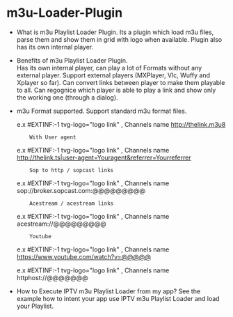 # m3u-Loader-Plugin

- What is m3u Playlist Loader Plugin.
    Its a plugin which load m3u files, parse them and show them in grid with logo when available. Plugin also has its own internal player.
    
- Benefits of m3u Playlist Loader Plugin.  
   Has its own internal player, can play a lot of Formats without any external player.
   Support external players (MXPlayer, Vlc, Wuffy and Xplayer so far). Can convert links between player to make them playable to all.
   Can regognice which player is able to play a link and show only the working one (through a dialog).
   
- m3u Format supported.
   Support standard m3u format files.
   
   e.x   #EXTINF:-1 tvg-logo="logo link" , Channels name
          http://thelink.m3u8
          
          
          With User agent
    e.x   #EXTINF:-1 tvg-logo="logo link" , Channels name    
          http://thelink.ts|user-agent=Youragent&referrer=Yourreferrer     
          
          
          Sop to http / sopcast links
    e.x   #EXTINF:-1 tvg-logo="logo link" , Channels name    
          sop://broker.sopcast.com:@@@@@@@@@ 
          
          
          Acestream / acestream links
    e.x   #EXTINF:-1 tvg-logo="logo link" , Channels name    
          acestream://@@@@@@@@@
          
          
          Youtube
    e.x   #EXTINF:-1 tvg-logo="logo link" , Channels name      
          https://www.youtube.com/watch?v=@@@@@
          
          
          
          
          
    e.x   #EXTINF:-1 tvg-logo="logo link" , Channels name     
          httphost://@@@@@@@
           
          
 - How to Execute IPTV m3u Playlist Loader from my app?
    See the example how to intent your app use IPTV m3u Playlist Loader and load your Playlist.   
            
